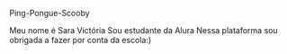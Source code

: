  Ping-Pongue-Scooby

Meu nome é Sara Victória
Sou estudante da Alura 
Nessa plataforma sou obrigada a fazer por conta da escola:)
